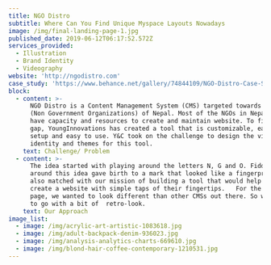 ```yaml
---
title: NGO Distro
subtitle: Where Can You Find Unique Myspace Layouts Nowadays
image: /img/final-landing-page-1.jpg
published_date: 2019-06-12T06:17:52.572Z
services_provided:
  - Illustration
  - Brand Identity
  - Videography
website: 'http://ngodistro.com'
case_study: 'https://www.behance.net/gallery/74844109/NGO-Distro-Case-Study'
block:
  - content: >-
      NGO Distro is a Content Management System (CMS) targeted towards the NGOs
      (Non Government Organizations) of Nepal. Most of the NGOs in Nepal don’t
      have capacity and resources to create and maintain website. To fill this
      gap, YoungInnovations has created a tool that is customizable, easy to
      setup and easy to use. Y&C took on the challenge to design the visual
      identity and themes for this tool.
    text: Challenge/ Problem
  - content: >-
      The idea started with playing around the letters N, G and O. Fiddling
      around this idea gave birth to a mark that looked like a fingerprint. This
      also matched with our mission of building a tool that would help NGOs to
      create a website with simple taps of their fingertips.   For the landing
      page, we wanted to look different than other CMSs out there. So we chose
      to go with a bit of  retro-look.
    text: Our Approach
image_list:
  - image: /img/acrylic-art-artistic-1083618.jpg
  - image: /img/adult-backpack-denim-936023.jpg
  - image: /img/analysis-analytics-charts-669610.jpg
  - image: /img/blond-hair-coffee-contemporary-1210531.jpg
---
```


